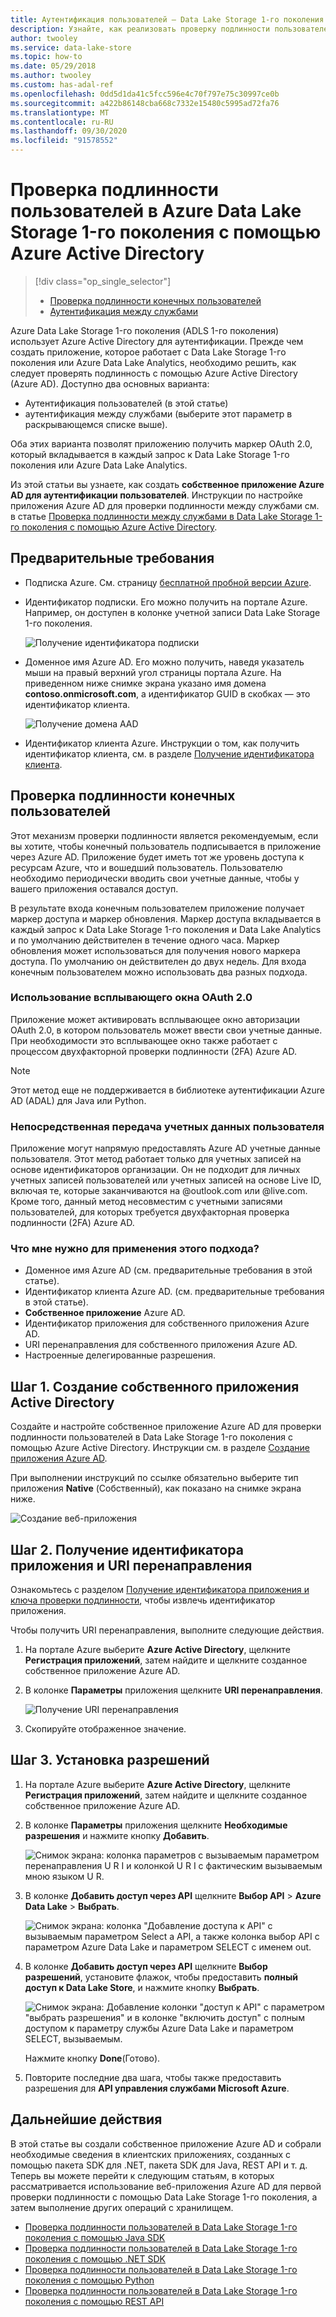 ```yaml
---
title: Аутентификация пользователей — Data Lake Storage 1-го поколения с Azure AD
description: Узнайте, как реализовать проверку подлинности пользователей в Azure Data Lake Storage 1-го поколения с помощью Azure Active Directory
author: twooley
ms.service: data-lake-store
ms.topic: how-to
ms.date: 05/29/2018
ms.author: twooley
ms.custom: has-adal-ref
ms.openlocfilehash: 0dd5d1da41c5fcc596e4c70f797e75c30997ce0b
ms.sourcegitcommit: a422b86148cba668c7332e15480c5995ad72fa76
ms.translationtype: MT
ms.contentlocale: ru-RU
ms.lasthandoff: 09/30/2020
ms.locfileid: "91578552"
---
```

# <a name="end-user-authentication-with-azure-data-lake-storage-gen1-using-azure-active-directory"></a>Проверка подлинности пользователей в Azure Data Lake Storage 1-го поколения с помощью Azure Active Directory
> [!div class="op_single_selector"]
> * [Проверка подлинности конечных пользователей](data-lake-store-end-user-authenticate-using-active-directory.md)
> * [Аутентификация между службами](data-lake-store-service-to-service-authenticate-using-active-directory.md)
>
>

Azure Data Lake Storage 1-го поколения (ADLS 1-го поколения) использует Azure Active Directory для аутентификации. Прежде чем создать приложение, которое работает с Data Lake Storage 1-го поколения или Azure Data Lake Analytics, необходимо решить, как следует проверять подлинность с помощью Azure Active Directory (Azure AD). Доступно два основных варианта:

* Аутентификация пользователей (в этой статье)
* аутентификация между службами (выберите этот параметр в раскрывающемся списке выше).

Оба этих варианта позволят приложению получить маркер OAuth 2.0, который вкладывается в каждый запрос к Data Lake Storage 1-го поколения или Azure Data Lake Analytics.

Из этой статьи вы узнаете, как создать **собственное приложение Azure AD для аутентификации пользователей**. Инструкции по настройке приложения Azure AD для проверки подлинности между службами см. в статье [Проверка подлинности между службами в Data Lake Storage 1-го поколения с помощью Azure Active Directory](data-lake-store-authenticate-using-active-directory.md).

## <a name="prerequisites"></a>Предварительные требования
* Подписка Azure. См. страницу [бесплатной пробной версии Azure](https://azure.microsoft.com/pricing/free-trial/).

* Идентификатор подписки. Его можно получить на портале Azure. Например, он доступен в колонке учетной записи Data Lake Storage 1-го поколения.

    ![Получение идентификатора подписки](./media/data-lake-store-end-user-authenticate-using-active-directory/get-subscription-id.png)

* Доменное имя Azure AD. Его можно получить, наведя указатель мыши на правый верхний угол страницы портала Azure. На приведенном ниже снимке экрана указано имя домена **contoso.onmicrosoft.com**, а идентификатор GUID в скобках — это идентификатор клиента.

    ![Получение домена AAD](./media/data-lake-store-end-user-authenticate-using-active-directory/get-aad-domain.png)

* Идентификатор клиента Azure. Инструкции о том, как получить идентификатор клиента, см. в разделе [Получение идентификатора клиента](../active-directory/develop/howto-create-service-principal-portal.md#get-tenant-and-app-id-values-for-signing-in).

## <a name="end-user-authentication"></a>Проверка подлинности конечных пользователей
Этот механизм проверки подлинности является рекомендуемым, если вы хотите, чтобы конечный пользователь подписывается в приложение через Azure AD. Приложение будет иметь тот же уровень доступа к ресурсам Azure, что и вошедший пользователь. Пользователю необходимо периодически вводить свои учетные данные, чтобы у вашего приложения оставался доступ.

В результате входа конечным пользователем приложение получает маркер доступа и маркер обновления. Маркер доступа вкладывается в каждый запрос к Data Lake Storage 1-го поколения и Data Lake Analytics и по умолчанию действителен в течение одного часа. Маркер обновления может использоваться для получения нового маркера доступа. По умолчанию он действителен до двух недель. Для входа конечным пользователем можно использовать два разных подхода.

### <a name="using-the-oauth-20-pop-up"></a>Использование всплывающего окна OAuth 2.0
Приложение может активировать всплывающее окно авторизации OAuth 2.0, в котором пользователь может ввести свои учетные данные. При необходимости это всплывающее окно также работает с процессом двухфакторной проверки подлинности (2FA) Azure AD.

> [!NOTE]
> Этот метод еще не поддерживается в библиотеке аутентификации Azure AD (ADAL) для Java или Python.
>
>

### <a name="directly-passing-in-user-credentials"></a>Непосредственная передача учетных данных пользователя
Приложение могут напрямую предоставлять Azure AD учетные данные пользователя. Этот метод работает только для учетных записей на основе идентификаторов организации. Он не подходит для личных учетных записей пользователей или учетных записей на основе Live ID, включая те, которые заканчиваются на @outlook.com или @live.com. Кроме того, данный метод несовместим с учетными записями пользователей, для которых требуется двухфакторная проверка подлинности (2FA) Azure AD.

### <a name="what-do-i-need-for-this-approach"></a>Что мне нужно для применения этого подхода?
* Доменное имя Azure AD (см. предварительные требования в этой статье).
* Идентификатор клиента Azure AD. (см. предварительные требования в этой статье).
* **Собственное приложение** Azure AD.
* Идентификатор приложения для собственного приложения Azure AD.
* URI перенаправления для собственного приложения Azure AD.
* Настроенные делегированные разрешения.


## <a name="step-1-create-an-active-directory-native-application"></a>Шаг 1. Создание собственного приложения Active Directory

Создайте и настройте собственное приложение Azure AD для проверки подлинности пользователей в Data Lake Storage 1-го поколения с помощью Azure Active Directory. Инструкции см. в разделе [Создание приложения Azure AD](../active-directory/develop/howto-create-service-principal-portal.md).

При выполнении инструкций по ссылке обязательно выберите тип приложения **Native** (Собственный), как показано на снимке экрана ниже.

![Создание веб-приложения](./media/data-lake-store-end-user-authenticate-using-active-directory/azure-active-directory-create-native-app.png "Создание собственного приложения")

## <a name="step-2-get-application-id-and-redirect-uri"></a>Шаг 2. Получение идентификатора приложения и URI перенаправления

Ознакомьтесь с разделом [Получение идентификатора приложения и ключа проверки подлинности](../active-directory/develop/howto-create-service-principal-portal.md#get-tenant-and-app-id-values-for-signing-in), чтобы извлечь идентификатор приложения.

Чтобы получить URI перенаправления, выполните следующие действия.

1. На портале Azure выберите **Azure Active Directory**, щелкните **Регистрация приложений**, затем найдите и щелкните созданное собственное приложение Azure AD.

2. В колонке **Параметры** приложения щелкните **URI перенаправления**.

    ![Получение URI перенаправления](./media/data-lake-store-end-user-authenticate-using-active-directory/azure-active-directory-redirect-uri.png)

3. Скопируйте отображенное значение.


## <a name="step-3-set-permissions"></a>Шаг 3. Установка разрешений

1. На портале Azure выберите **Azure Active Directory**, щелкните **Регистрация приложений**, затем найдите и щелкните созданное собственное приложение Azure AD.

2. В колонке **Параметры** приложения щелкните **Необходимые разрешения** и нажмите кнопку **Добавить**.

    ![Снимок экрана: колонка параметров с вызываемым параметром перенаправления U R I и колонкой U R I с фактическим вызываемым мною языком U R.](./media/data-lake-store-end-user-authenticate-using-active-directory/aad-end-user-auth-set-permission-1.png)

3. В колонке **Добавить доступ через API** щелкните **Выбор API** > **Azure Data Lake** > **Выбрать**.

    ![Снимок экрана: колонка "Добавление доступа к API" с вызываемым параметром Select a API, а также колонка выбор API с параметром Azure Data Lake и параметром SELECT с именем out.](./media/data-lake-store-end-user-authenticate-using-active-directory/aad-end-user-auth-set-permission-2.png)

4.  В колонке **Добавить доступ через API** щелкните **Выбор разрешений**, установите флажок, чтобы предоставить **полный доступ к Data Lake Store**, и нажмите кнопку **Выбрать**.

    ![Снимок экрана: Добавление колонки "доступ к API" с параметром "выбрать разрешения" и в колонке "включить доступ" с полным доступом к параметру службы Azure Data Lake и параметром SELECT, вызываемым.](./media/data-lake-store-end-user-authenticate-using-active-directory/aad-end-user-auth-set-permission-3.png)

    Нажмите кнопку **Done**(Готово).

5. Повторите последние два шага, чтобы также предоставить разрешения для **API управления службами Microsoft Azure**.

## <a name="next-steps"></a>Дальнейшие действия
В этой статье вы создали собственное приложение Azure AD и собрали необходимые сведения в клиентских приложениях, созданных с помощью пакета SDK для .NET, пакета SDK для Java, REST API и т. д. Теперь вы можете перейти к следующим статьям, в которых рассматривается использование веб-приложения Azure AD для первой проверки подлинности с помощью Data Lake Storage 1-го поколения, а затем выполнение других операций с хранилищем.

* [Проверка подлинности пользователей в Data Lake Storage 1-го поколения с помощью Java SDK](data-lake-store-end-user-authenticate-java-sdk.md)
* [Проверка подлинности пользователей в Data Lake Storage 1-го поколения с помощью .NET SDK](data-lake-store-end-user-authenticate-net-sdk.md)
* [Проверка подлинности пользователей в Data Lake Storage 1-го поколения с помощью Python](data-lake-store-end-user-authenticate-python.md)
* [Проверка подлинности пользователей в Data Lake Storage 1-го поколения с помощью REST API](data-lake-store-end-user-authenticate-rest-api.md)
